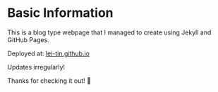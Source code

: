 # Basic Information

This is a blog type webpage that I managed to create using Jekyll and GitHub Pages. 

Deployed at: [lei-tin.github.io](lei-tin.github.io)

Updates irregularly! 

Thanks for checking it out! 💖